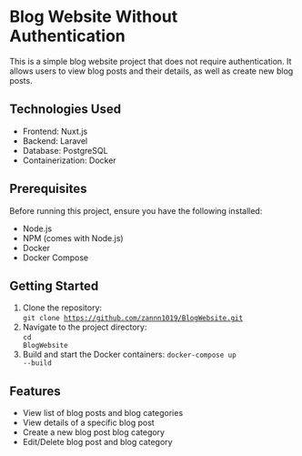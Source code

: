 # Blog Website Without Authentication

This is a simple blog website project that does not require authentication. It allows users to view blog posts and their details, as well as create new blog posts.

## Technologies Used

- Frontend: Nuxt.js
- Backend: Laravel
- Database: PostgreSQL
- Containerization: Docker

## Prerequisites

Before running this project, ensure you have the following installed:

- Node.js
- NPM (comes with Node.js)
- Docker
- Docker Compose

## Getting Started

1. Clone the repository: <br>
<code>git clone https://github.com/zannn1019/BlogWebsite.git</code>
2. Navigate to the project directory: <br>
   <code>cd BlogWebsite</code><br>
3. Build and start the Docker containers:
   <code>docker-compose up --build</code><br>

## Features

- View list of blog posts and blog categories
- View details of a specific blog post
- Create a new blog post blog category
- Edit/Delete blog post and blog category

